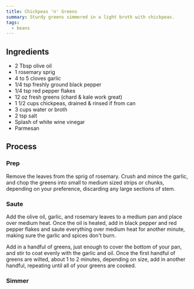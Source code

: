 ```yaml
---
title: Chickpeas 'n' Greens
summary: Sturdy greens simmered in a light broth with chickpeas.
tags:
  - beans
---
```


## Ingredients

- 2 Tbsp olive oil
- 1 rosemary sprig
- 4 to 5 cloves garlic
- 1/4 tsp freshly ground black pepper
- 1/4 tsp red pepper flakes
- 12 oz fresh greens (chard & kale work great)
- 1 1/2 cups chickpeas, drained & rinsed if from can
- 3 cups water or broth
- 2 tsp salt
- Splash of white wine vinegar
- Parmesan

## Process

### Prep

Remove the leaves from the sprig of rosemary. Crush and mince the garlic, and chop the greens into small to medium sized strips or chunks, depending on your preference, discarding any large sections of stem.

### Saute

Add the olive oil, garlic, and rosemary leaves to a medium pan and place over medium heat. Once the oil is heated, add in black pepper and red pepper flakes and saute everything over medium heat for another minute, making sure the garlic and spices don't burn.

Add in a handful of greens, just enough to cover the bottom of your pan, and stir to coat evenly with the garlic and oil. Once the first handful of greens are wilted, about 1 to 2 minutes, depending on size, add in another handful, repeating until all of your greens are cooked.

### Simmer
